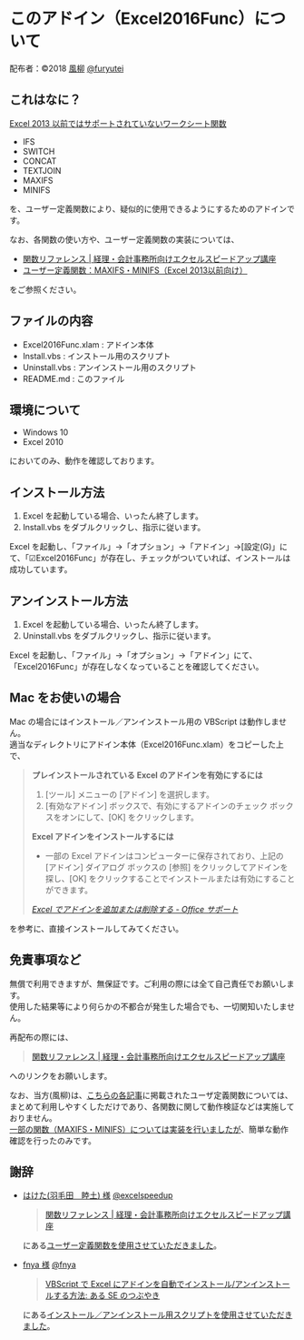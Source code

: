 このアドイン（Excel2016Func）について
======================================
配布者：©2018 [風柳](http://furyu.hatenablog.com/about)  [@furyutei](https://twitter.com/furyutei)  


これはなに？
---
[Excel 2013 以前ではサポートされていないワークシート関数](https://blogs.office.com/en-us/2016/02/23/6-new-excel-functions-that-simplify-your-formula-editing-experience/)  

- IFS  
- SWITCH  
- CONCAT  
- TEXTJOIN  
- MAXIFS  
- MINIFS  

を、ユーザー定義関数により、疑似的に使用できるようにするためのアドインです。  

なお、各関数の使い方や、ユーザー定義関数の実装については、  

- [関数リファレンス | 経理・会計事務所向けエクセルスピードアップ講座](https://www.excelspeedup.com/category/kansuu/)  
- [ユーザー定義関数：MAXIFS・MINIFS（Excel 2013以前向け）](https://gist.github.com/furyutei/ca02a52e564535e051f1d96eba390e8d)

をご参照ください。


ファイルの内容
---

- Excel2016Func.xlam : アドイン本体  
- Install.vbs : インストール用のスクリプト  
- Uninstall.vbs : アンインストール用のスクリプト  
- README.md : このファイル


環境について
---

- Windows 10
- Excel 2010

においてのみ、動作を確認しております。  


インストール方法
---
1. Excel を起動している場合、いったん終了します。  
2. Install.vbs をダブルクリックし、指示に従います。  

Excel を起動し、「ファイル」→「オプション」→「アドイン」→[設定(G)」にて、「☑Excel2016Func」が存在し、チェックがついていれば、インストールは成功しています。  


アンインストール方法
---
1. Excel を起動している場合、いったん終了します。  
2. Uninstall.vbs をダブルクリックし、指示に従います。  

Excel を起動し、「ファイル」→「オプション」→「アドイン」にて、「Excel2016Func」が存在しなくなっていることを確認してください。  


Mac をお使いの場合
---
Mac の場合にはインストール／アンインストール用の VBScript は動作しません。  
適当なディレクトリにアドイン本体（Excel2016Func.xlam）をコピーした上で、  

> **プレインストールされている Excel のアドインを有効にするには**    
> 
> 1. [ツール] メニューの [アドイン] を選択します。
> 2. [有効なアドイン] ボックスで、有効にするアドインのチェック ボックスをオンにして、[OK] をクリックします。
> 
> **Excel アドインをインストールするには**   
> 
> - 一部の Excel アドインはコンピューターに保存されており、上記の [アドイン] ダイアログ ボックスの [参照] をクリックしてアドインを探し、[OK] をクリックすることでインストールまたは有効にすることができます。  
> 
> <cite>[Excel でアドインを追加または削除する - Office サポート](https://support.office.com/ja-jp/article/excel-%E3%81%A7%E3%82%A2%E3%83%89%E3%82%A4%E3%83%B3%E3%82%92%E8%BF%BD%E5%8A%A0%E3%81%BE%E3%81%9F%E3%81%AF%E5%89%8A%E9%99%A4%E3%81%99%E3%82%8B-0af570c4-5cf3-4fa9-9b88-403625a0b460#OfficeVersion=Mac)  </cite>

を参考に、直接インストールしてみてください。  


免責事項など
---
無償で利用できますが、無保証です。ご利用の際には全て自己責任でお願いします。  
使用した結果等により何らかの不都合が発生した場合でも、一切関知いたしません。  

再配布の際には、  

> [関数リファレンス | 経理・会計事務所向けエクセルスピードアップ講座](https://www.excelspeedup.com/category/kansuu/)  

へのリンクをお願いします。  

なお、当方(風柳)は、[こちらの各記事](https://www.excelspeedup.com/category/kansuu/)に掲載されたユーザ定義関数については、まとめて利用しやすくしただけであり、各関数に関して動作検証などは実施しておりません。  
[一部の関数（MAXIFS・MINIFS）については実装を行いましたが](https://gist.github.com/furyutei/ca02a52e564535e051f1d96eba390e8d)、簡単な動作確認を行ったのみです。  


謝辞
---
- [はけた(羽毛田　睦土) 様](https://www.excelspeedup.com/) [@excelspeedup](https://twitter.com/excelspeedup)  
    > [関数リファレンス | 経理・会計事務所向けエクセルスピードアップ講座](https://www.excelspeedup.com/category/kansuu/)  
    
    にある[ユーザー定義関数を使用させていただきました](https://twitter.com/excelspeedup/status/968806992029433857)。  



- [fnya 様](http://fnya.cocolog-nifty.com/blog/) [@fnya](https://twitter.com/fnya)

    > [VBScript で Excel にアドインを自動でインストール/アンインストールする方法: ある SE のつぶやき](http://fnya.cocolog-nifty.com/blog/2014/03/vbscript-excel-.html)

    にある[インストール／アンインストール用スクリプトを使用させていただきました](https://twitter.com/fnya/status/968810606793973760)。  
